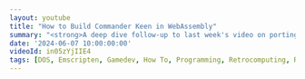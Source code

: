 ```yaml
---
layout: youtube
title: "How to Build Commander Keen in WebAssembly"
summary: "<strong>A deep dive follow-up to last week's video on porting Commander Keen to WebAssembly</strong>. I'll go step by step on how to setup your dev environment and port Keen to run in the web browser. Enjoy!"
date: '2024-06-07 10:00:00:00'
videoId: in05zYjIIE4
tags: [DOS, Emscripten, Gamedev, How To, Programming, Retrocomputing, Retrogaming, Videogames, Videos]
---
```


